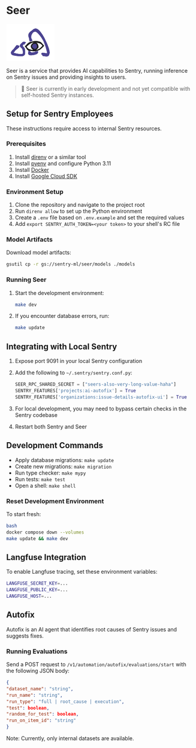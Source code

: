 
# Seer

<img src="seer.png" alt="Seer Logo" width="128">

Seer is a service that provides AI capabilities to Sentry, running inference on Sentry issues and providing insights to users.

> 📣 Seer is currently in early development and not yet compatible with self-hosted Sentry instances.

## Setup for Sentry Employees

These instructions require access to internal Sentry resources.

### Prerequisites

1. Install [direnv](https://direnv.net/) or a similar tool
2. Install [pyenv](https://github.com/pyenv/pyenv) and configure Python 3.11
3. Install [Docker](https://www.docker.com/get-started)
4. Install [Google Cloud SDK](https://cloud.google.com/sdk/docs/install)

### Environment Setup

1. Clone the repository and navigate to the project root
2. Run `direnv allow` to set up the Python environment
3. Create a `.env` file based on `.env.example` and set the required values
4. Add `export SENTRY_AUTH_TOKEN=<your token>` to your shell's RC file

### Model Artifacts

Download model artifacts:

```bash
gsutil cp -r gs://sentry-ml/seer/models ./models
```


### Running Seer

1. Start the development environment:

   ```bash
   make dev
   ```

2. If you encounter database errors, run:

   ```bash
   make update
   ```

## Integrating with Local Sentry

1. Expose port 9091 in your local Sentry configuration
2. Add the following to `~/.sentry/sentry.conf.py`:

   ```python
   SEER_RPC_SHARED_SECRET = ["seers-also-very-long-value-haha"]
   SENTRY_FEATURES['projects:ai-autofix'] = True
   SENTRY_FEATURES['organizations:issue-details-autofix-ui'] = True
   ```

3. For local development, you may need to bypass certain checks in the Sentry codebase
4. Restart both Sentry and Seer

## Development Commands

- Apply database migrations: `make update`
- Create new migrations: `make migration`
- Run type checker: `make mypy`
- Run tests: `make test`
- Open a shell: `make shell`

### Reset Development Environment

To start fresh:

```bash
bash
docker compose down --volumes
make update && make dev
```

## Langfuse Integration

To enable Langfuse tracing, set these environment variables:

```bash
LANGFUSE_SECRET_KEY=...
LANGFUSE_PUBLIC_KEY=...
LANGFUSE_HOST=...
```

## Autofix

Autofix is an AI agent that identifies root causes of Sentry issues and suggests fixes.

### Running Evaluations

Send a POST request to `/v1/automation/autofix/evaluations/start` with the following JSON body:

```json
{
"dataset_name": "string",
"run_name": "string",
"run_type": "full | root_cause | execution",
"test": boolean,
"random_for_test": boolean,
"run_on_item_id": "string"
}
```

Note: Currently, only internal datasets are available.
